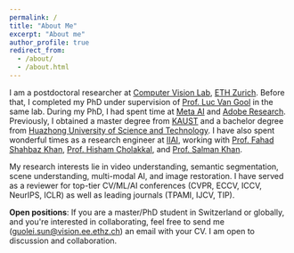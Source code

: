 ```yaml
---
permalink: /
title: "About Me"
excerpt: "About me"
author_profile: true
redirect_from: 
  - /about/
  - /about.html
---
```

I am a postdoctoral researcher at [Computer Vision Lab](https://vision.ee.ethz.ch/), [ETH Zurich](https://ethz.ch/en.html). Before that, I completed my PhD under supervision of [Prof. Luc Van Gool](https://vision.ee.ethz.ch/people-details.OTAyMzM=.TGlzdC8zMjQ4LC0xOTcxNDY1MTc4.html) in the same lab. During my PhD, I had spent time at [Meta AI](https://ai.meta.com/) and [Adobe Research](https://research.adobe.com/). Previously, I obtained a master degree from [KAUST](https://www.kaust.edu.sa/en) and a bachelor degree from [Huazhong University of Science and Technology](https://www.hust.edu.cn). I have also spent wonderful times as a research engineer at [IIAI](http://www.inceptioniai.org), working with [Prof. Fahad Shahbaz Khan](https://sites.google.com/view/fahadkhans/home), [Prof. Hisham Cholakkal](https://mbzuai.ac.ae/study/faculty/hisham-cholakkal), and [Prof. Salman Khan](https://salman-h-khan.github.io).

My research interests lie in video understanding, semantic segmentation, scene understanding, multi-modal AI, and image restoration. I have served as a reviewer for top-tier CV/ML/AI conferences (CVPR, ECCV, ICCV, NeurIPS, ICLR) as well as leading journals (TPAMI, IJCV, TIP).

<strong>Open positions</strong>: If you are a master/PhD student in Switzerland or globally, and you're interested in collaborating, feel free to send me (guolei.sun@vision.ee.ethz.ch) an email with your CV. I am open to discussion and collaboration. 


